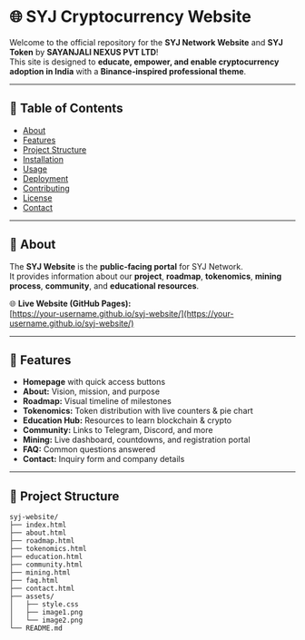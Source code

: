 # 🌐 SYJ Cryptocurrency Website

Welcome to the official repository for the **SYJ Network Website** and **SYJ Token** by **SAYANJALI NEXUS PVT LTD**!  
This site is designed to **educate, empower, and enable cryptocurrency adoption in India** with a **Binance-inspired professional theme**.

---

## 📑 Table of Contents
- [About](#-about)
- [Features](#-features)
- [Project Structure](#-project-structure)
- [Installation](#️-installation)
- [Usage](#-usage)
- [Deployment](#-deployment-github-pages)
- [Contributing](#-contributing)
- [License](#-license)
- [Contact](#-contact)

---

## 📖 About
The **SYJ Website** is the **public-facing portal** for SYJ Network.  
It provides information about our **project**, **roadmap**, **tokenomics**, **mining process**, **community**, and **educational resources**.

🌐 **Live Website (GitHub Pages):**  
[https://your-username.github.io/syj-website/](https://your-username.github.io/syj-website/)

---

## 🚀 Features
- **Homepage** with quick access buttons  
- **About:** Vision, mission, and purpose  
- **Roadmap:** Visual timeline of milestones  
- **Tokenomics:** Token distribution with live counters & pie chart  
- **Education Hub:** Resources to learn blockchain & crypto  
- **Community:** Links to Telegram, Discord, and more  
- **Mining:** Live dashboard, countdowns, and registration portal  
- **FAQ:** Common questions answered  
- **Contact:** Inquiry form and company details  

---

## 📂 Project Structure
```text
syj-website/
├── index.html
├── about.html
├── roadmap.html
├── tokenomics.html
├── education.html
├── community.html
├── mining.html
├── faq.html
├── contact.html
├── assets/
│   ├── style.css
│   ├── image1.png
│   └── image2.png
└── README.md
